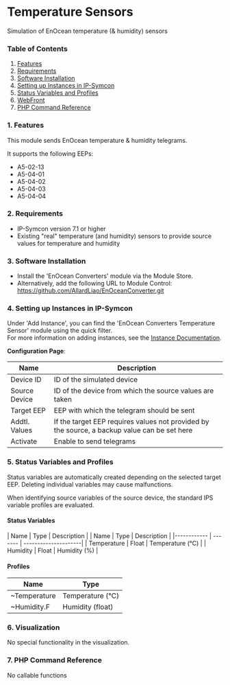 
# Temperature Sensors
Simulation of EnOcean temperature (& humidity) sensors

### Table of Contents

1. [Features](#1-features)
2. [Requirements](#2-requirements)
3. [Software Installation](#3-software-installation)
4. [Setting up Instances in IP-Symcon](#4-setting-up-instances-in-ip-symcon)
5. [Status Variables and Profiles](#5-status-variables-and-profiles)
6. [WebFront](#6-webfront)
7. [PHP Command Reference](#7-php-command-reference)

### 1. Features

This module sends EnOcean temperature & humidity telegrams.

It supports the following EEPs:
* A5-02-13
* A5-04-01
* A5-04-02
* A5-04-03
* A5-04-04

### 2. Requirements

* IP-Symcon version 7.1 or higher
* Existing "real" temperature (and humidity) sensors to provide source values for temperature and humidity

### 3. Software Installation

* Install the 'EnOcean Converters' module via the Module Store.
* Alternatively, add the following URL to Module Control:
  https://github.com/AllardLiao/EnOceanConverter.git

### 4. Setting up Instances in IP-Symcon

Under 'Add Instance', you can find the 'EnOcean Converters Temperature Sensor' module using the quick filter.  
For more information on adding instances, see the [Instance Documentation](https://www.symcon.de/service/dokumentation/konzepte/instanzen/#Instanz_hinzufügen).

__Configuration Page__:

| Name            | Description                                                    |
|-----------------|----------------------------------------------------------------|
| Device ID       | ID of the simulated device                                     |
| Source Device   | ID of the device from which the source values are taken        |
| Target EEP      | EEP with which the telegram should be sent                     |
| Addtl. Values   | If the target EEP requires values not provided by the source, a backup value can be set here |
| Activate        | Enable to send telegrams                                       |

### 5. Status Variables and Profiles

Status variables are automatically created depending on the selected target EEP. Deleting individual variables may cause malfunctions.

When identifying source variables of the source device, the standard IPS variable profiles are evaluated.

#### Status Variables

| Name        | Type    | Description           |
| Name        | Type    | Description           |
|------------ | ------- | ---------------------|
| Temperature | Float   | Temperature (°C)     |
| Humidity    | Float   | Humidity (%)         |

#### Profiles

Name         | Type
------------ | -----------------------------
~Temperature | Temperature (°C)
~Humidity.F  | Humidity (float)

### 6. Visualization

No special functionality in the visualization.

### 7. PHP Command Reference

No callable functions
